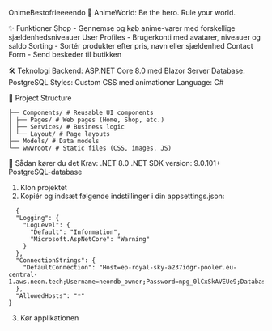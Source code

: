 OnimeBestofrieeeendo 🎌
AnimeWorld: Be the hero. Rule your world.

✨ Funktioner
Shop - Gennemse og køb anime-varer med forskellige sjældenhedsniveauer
User Profiles - Brugerkonti med avatarer, niveauer og saldo
Sorting - Sortér produkter efter pris, navn eller sjældenhed
Contact Form - Send beskeder til butikken

🛠 Teknologi
Backend: ASP.NET Core 8.0 med Blazor Server
Database: PostgreSQL
Styles: Custom CSS med animationer
Language: C#

📁 Project Structure
```OnimeBestofrieeeendo/
├── Components/ # Reusable UI components
│ ├── Pages/ # Web pages (Home, Shop, etc.)
│ ├── Services/ # Business logic
│ └── Layout/ # Page layouts
├── Models/ # Data models
└── wwwroot/ # Static files (CSS, images, JS)
```

🚀 Sådan kører du det
Krav:
.NET 8.0
.NET SDK version:  9.0.101+
PostgreSQL-database

1. Klon projektet
2. Kopiér og indsæt følgende indstillinger i din appsettings.json:
``` 
  {
  "Logging": {
    "LogLevel": {
      "Default": "Information",
      "Microsoft.AspNetCore": "Warning"
    }
  },
  "ConnectionStrings": {
    "DefaultConnection": "Host=ep-royal-sky-a237idgr-pooler.eu-central-1.aws.neon.tech;Username=neondb_owner;Password=npg_0lCxSkAVEUe9;Database=neondb;sslmode=require;"
  },
  "AllowedHosts": "*"
}
```
3. Kør applikationen
